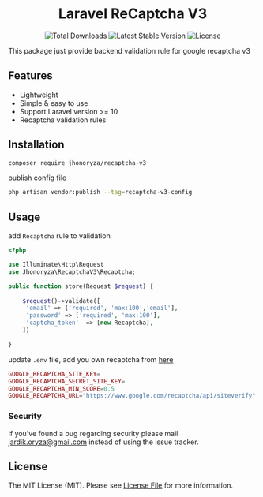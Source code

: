 <h1 align="center">Laravel ReCaptcha V3</h1>

<p align="center">
    <a href="https://packagist.org/packages/jhonoryza/recaptcha-v3">
        <img src="https://poser.pugx.org/jhonoryza/recaptcha-v3/d/total.svg" alt="Total Downloads">
    </a>
    <a href="https://packagist.org/packages/jhonoryza/recaptcha-v3">
        <img src="https://poser.pugx.org/jhonoryza/recaptcha-v3/v/stable.svg" alt="Latest Stable Version">
    </a>
    <a href="https://packagist.org/packages/jhonoryza/recaptcha-v3">
        <img src="https://poser.pugx.org/jhonoryza/recaptcha-v3/license.svg" alt="License">
    </a>
</p>

This package just provide backend validation rule for google recaptcha v3

## Features
- Lightweight
- Simple & easy to use
- Support Laravel version >= 10
- Recaptcha validation rules

## Installation

```bash
composer require jhonoryza/recaptcha-v3
```

publish config file 

```bash
php artisan vendor:publish --tag=recaptcha-v3-config
```

## Usage

add `Recaptcha` rule to validation

```php
<?php

use Illuminate\Http\Request
use Jhonoryza\RecaptchaV3\Recaptcha;

public function store(Request $request) {
 
    $request()->validate([
     'email' => ['required', 'max:100','email'],
     'password' => ['required', 'max:100'],
     'captcha_token'  => [new Recaptcha],
    ])

}
```

update `.env` file, add you own recaptcha from [here](https://www.google.com/recaptcha/about)

```php
GOOGLE_RECAPTCHA_SITE_KEY=
GOOGLE_RECAPTCHA_SECRET_SITE_KEY=
GOOGLE_RECAPTCHA_MIN_SCORE=0.5
GOOGLE_RECAPTCHA_URL="https://www.google.com/recaptcha/api/siteverify"
```

### Security

If you've found a bug regarding security please mail [jardik.oryza@gmail.com](mailto:jardik.oryza@gmail.com) instead of
using the issue tracker.

## License

The MIT License (MIT). Please see [License File](LICENSE.md) for more information.
